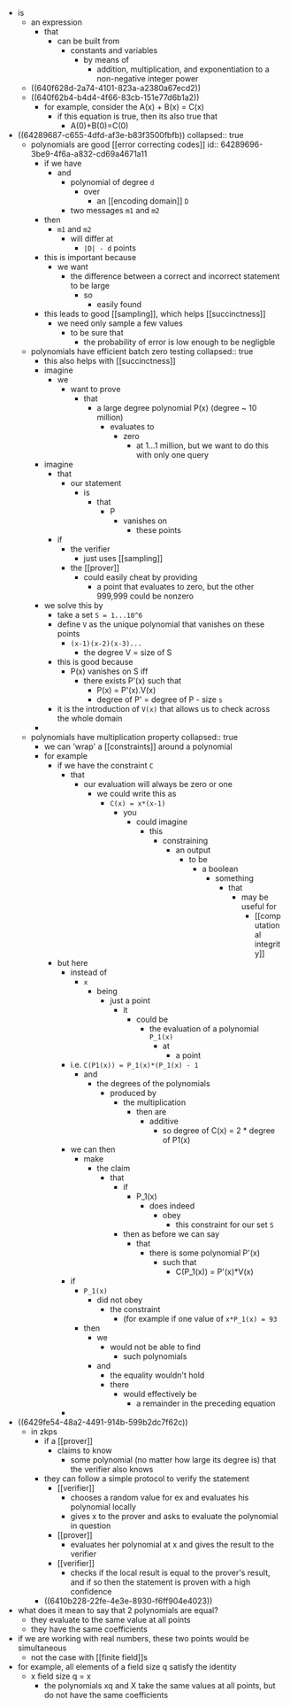 - is
	- an expression
		- that
			- can be built from
				- constants and variables
					- by means of
						- addition, multiplication, and exponentiation to a non-negative integer power
	- ((640f628d-2a74-4101-823a-a2380a67ecd2))
	- ((640f62b4-b4d4-4f66-83cb-151e77d6b1a2))
		- for example, consider the A(x) + B(x) = C(x)
			- if this equation is true, then its also true that
				- A(0)+B(0)=C(0)
- ((64289687-c655-4dfd-af3e-b83f3500fbfb))
  collapsed:: true
	- polynomials are good [[error correcting codes]]
	  id:: 64289696-3be9-4f6a-a832-cd69a4671a11
		- if we have
			- and
				- polynomial of degree `d`
					- over
						- an [[encoding domain]] `D`
				- two messages `m1` and `m2`
		- then
			- `m1` and `m2`
				- will differ at
					- `|D| - d` points
		- this is important because
			- we want
				- the difference between a correct and incorrect statement to be large
					- so
						- easily found
		- this leads to good [[sampling]], which helps [[succinctness]]
			- we need only sample a few values
				- to be sure that
					- the probability of error is low enough to be negligble
	- polynomials have efficient batch zero testing
	  collapsed:: true
		- this also helps with [[succinctness]]
		- imagine
			- we
				- want to prove
					- that
						- a large degree polynomial P(x) (degree ~ 10 million)
							- evaluates to
								- zero
									- at 1...1 million, but we want to do this with only one query
		- imagine
			- that
				- our statement
					- is
						- that
							- P
								- vanishes on
									- these points
			- if
				- the verifier
					- just uses [[sampling]]
				- the [[prover]]
					- could easily cheat by providing
						- a point that evaluates to zero, but the other 999,999 could be nonzero
		- we solve this by
			- take a set `S = 1...10^6`
			- define `V` as the unique polynomial that vanishes on these points
				- `(x-1)(x-2)(x-3)...`
					- the degree V = size of S
			- this is good because
				- P(x) vanishes on S iff
					- there exists P'(x) such that
						- P(x) = P'(x).V(x)
						- degree of P' = degree of P - size `s`
			- it is the introduction of `V(x)` that allows us to check across the whole domain
		-
	- polynomials have multiplication property
	  collapsed:: true
		- we can 'wrap' a [[constraints]] around a polynomial
		- for example
			- if we have the constraint `C`
				- that
					- our evaluation will always be zero or one
						- we could write this as
							- `C(x) = x*(x-1)`
								- you
									- could imagine
										- this
											- constraining
												- an output
													- to be
														- a boolean
															- something
																- that
																	- may be useful for
																		- [[computational integrity]]
			- but here
				- instead of
					- `x`
						- being
							- just a point
								- it
									- could be
										- the evaluation of a polynomial `P_1(x)`
											- at
												- a point
				- i.e. `C(P1(x)) = P_1(x)*(P_1(x) - 1`
					- and
						- the degrees of the polynomials
							- produced by
								- the multiplication
									- then are
										- additive
											- so degree of C(x) = 2 * degree of P1(x)
				- we can then
					- make
						- the claim
							- that
								- if
									- P_1(x)
										- does indeed
											- obey
												- this constraint for our set `S`
								- then as before we can say
									- that
										- there is some polynomial P'(x)
											- such that
												- C(P_1(x)) = P'(x)*V(x)
				- if
					- `P_1(x)`
						- did not obey
							- the constraint
								- (for example if one value of `x*P_1(x) = 93`
					- then
						- we
							- would not be able to find
								- such polynomials
						- and
							- the equality wouldn't hold
							- there
								- would effectively be
									- a remainder in the preceding equation
				-
- ((6429fe54-48a2-4491-914b-599b2dc7f62c))
	- in zkps
		- if a [[prover]]
			- claims to know
				- some polynomial (no matter how large its degree is) that the verifier also knows
		- they can follow a simple protocol to verify the statement
			- [[verifier]]
				- chooses a random value for ex and evaluates his polynomial locally
				- gives x to the prover and asks to evaluate the polynomial in question
			- [[prover]]
				- evaluates her polynomial at x and gives the result to the verifier
			- [[verifier]]
				- checks if the local result is equal to the prover's result, and if so then the statement is proven with a high confidence
		- ((6410b228-22fe-4e3e-8930-f6ff904e4023))
- what does it mean to say that 2 polynomials are equal?
	- they evaluate to the same value at all points
	- they have the same coefficients
- if we are working with real numbers, these two points would be simultaneous
	- not the case with [[finite field]]s
- for example, all elements of a field size q satisfy the identity
	- x field size q = x
		- the polynomials xq and X take the same values at all points, but do not have the same coefficients